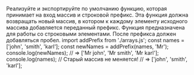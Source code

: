 Реализуйте и экспортируйте по умолчанию функцию, которая принимает на вход массив и строковой префикс. Эта функция должна возвращать новый массив, в котором к каждому элементу исходного массива добавляется переданный префикс.
Функция предназначена для работы со строковыми элементами. После префикса должен добавляться пробел.
import addPrefix from './arrays.js';
const names = ['john', 'smith', 'karl'];
const newNames = addPrefix(names, 'Mr');
console.log(newNames);
// => ['Mr john', 'Mr smith', 'Mr karl'];
console.log(names); // Старый массив не меняется!
// => ['john', 'smith', 'karl'];
